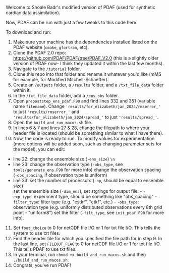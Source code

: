 Welcome to Shoale Badr's modified version of PDAF (used for synthetic cardiac data assimilation).

Now, PDAF can be run with just a few tweaks to this code here. 

To download and run:
1. Make sure your machine has the dependencies installed listed on the PDAF website (`cmake`, `gfortran`, etc).
2. Clone the PDAF 2.0 repo: https://github.com/PDAF/PDAF/tree/PDAF_V2.0 (this is a slightly older version of PDAF now- I think they updated it within the last few months).
3. Navigate to the `/tutorial` folder.
4. Clone this repo into that folder and rename it whatever you'd like (mMS for example, for Modified Mitchell-Schaeffer).
5. Create an `/outputs` folder, a `/results` folder, and a `/txt_file_data` folder within it.
6. In the `/txt_file_data` folder, add a `/ens_obs` folder.
7. Open `prepoststep_ens_pdaf.F90` and find lines 332 and 351 (variable name `filename`). Change `'results/for_elizabeth/jan_2024/rmserror_'` to just `'results/rmserror_'`  and `'results/for_elizabeth/jan_2024/spread_'` to just `'results/spread_'`.
8. Open the `build_and_run_macos.sh` file.
9. In lines 6 & 7 and lines 27 & 28, change the filepath to where your header file is located (should be something similar to what I have there).
10. Now, the code is ready to run. To modify values for experimentation (more options will be added soon, such as changing parameter sets for the model),
   you can edit:
   - line 22: change the ensemble size (`-ens_size`) `\n`
   - line 23: change the observation type (`-obs_type`, see `tools/generate_ens.F90` for more info)
              change the observation spacing (`-obs_spacing`, if observation type is uniform)
   - line 33: set the number of processors (`-np`, should be equal to ensemble size)  
              set the ensemble size (`-dim_ens`),
              set stgrings for output file: 
                - `-exp_type`: experiment type, should be something like "obs_spacing"
                - `-filter_type`: filter type (e.g. "estkf", "etkf", etc.)
                - `-obs_type`: observation type (e.g. uniformly distributed observations every 8th grid point - "uniform8")
              set the filter (`-filt_type`, see `init_pdaf.F90` for more info).
11. Set `fout_choice` to 0 for netCDF file I/O or 1 for txt file I/O. This tells the system to use txt files.
12. Find the header file for which you specified the file path for in step 9. In the last line,
     set `FILEOUT_FLAG` to 0 for netCDF file I/O or 1 for txt file I/O.  This tells PDAF to use txt files. 
13. In your terminal, run `chmod +x build_and_run_macos.sh` and then `./build_and_run_macos.sh`.
14. Congrats, you've run PDAF!




